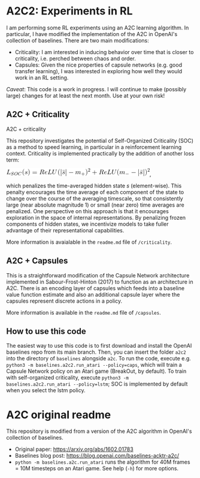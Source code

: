 # A2C2: Experiments in RL

I am performing some RL experiments using an A2C learning algorithm. In particular, I have modified the implementation of the A2C in OpenAI's collection of baselines. There are two main modifications: 

- Criticality: I am interested in inducing behavior over time that is closer to criticality, i.e. perched between chaos and order.
- Capsules: Given the nice properties of capsule networks (e.g. good transfer learning), I was interested in exploring how well they would work in an RL setting.

*Caveat*: This code is a work in progress. I will continue to make (possibly large) changes for at least the next month. Use at your own risk!

## A2C + Criticality
A2C + criticality

This repository investigates the potential of Self-Organized Criticality (SOC) as a method to speed learning, in particular in a reinforcement learning context. Criticality is implemented practically by the addition of another loss term:

![Image of SOC loss term](https://github.com/AI-RG/rl-experiments/blob/master/lsoc.gif),

which penalizes the time-averaged hidden state *s* (element-wise). This penalty encourages the time average of each component of the state to change over the course of the averaging timescale, so that consistently large (near absolute magnitude 1) or small (near zero) time averages are penalized. One perspective on this approach is that it encourages exploration in the space of internal representations. By penalizing frozen components of hidden states, we incentivize models to take fuller advantage of their representational capabilities.

More information is avaialable in the `readme.md` file of `/criticality`.

## A2C + Capsules

This is a straightforward modification of the Capsule Network architecture implemented in Sabour-Frost-Hinton (2017) to function as an architecture in A2C. There is an encoding layer of capsules which feeds into a baseline value function estimate and also an additional capsule layer where the capsules represent discrete actions in a policy.

More information is available in the `readme.md` file of `/capsules`.

## How to use this code

The easiest way to use this code is to first download and install the OpenAI baselines repo from its main branch. Then, you can  insert the folder `a2c2` into the directory of `baselines` alongside `a2c`. To run the code, execute e.g. `python3 -m baselines.a2c2.run_atari --policy=caps`, which will train a Capsule Network policy on an Atari game (BreakOut, by default). To train with self-organized criticality, execute `python3 -m baselines.a2c2.run_atari --policy=lstm`; SOC is implemented by default when you select the lstm policy.

# A2C original readme

This repository is modified from a version of the A2C algorithm in OpenAI's collection of baselines.

- Original paper: https://arxiv.org/abs/1602.01783
- Baselines blog post: https://blog.openai.com/baselines-acktr-a2c/
- `python -m baselines.a2c.run_atari` runs the algorithm for 40M frames = 10M timesteps on an Atari game. See help (`-h`) for more options.
